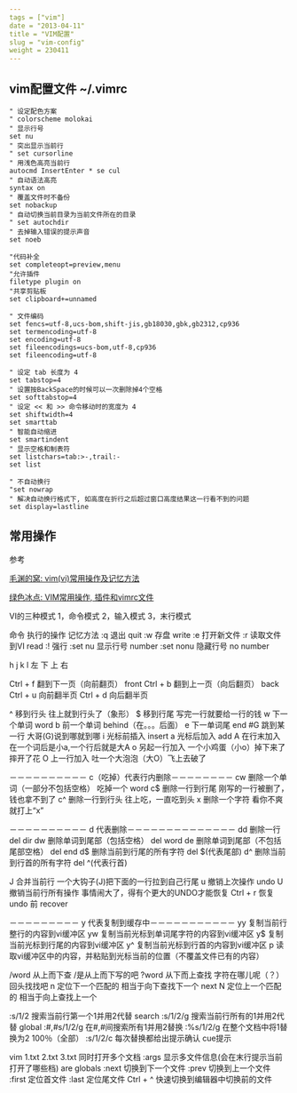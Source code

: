 ```yaml
---
tags = ["vim"]
date = "2013-04-11"
title = "VIM配置"
slug = "vim-config"
weight = 230411
---
```



vim配置文件 ~/.vimrc
----------------------
```vim
" 设定配色方案
" colorscheme molokai
" 显示行号
set nu
" 突出显示当前行
" set cursorline
" 用浅色高亮当前行
autocmd InsertEnter * se cul
" 自动语法高亮
syntax on
" 覆盖文件时不备份
set nobackup
" 自动切换当前目录为当前文件所在的目录
" set autochdir
" 去掉输入错误的提示声音
set noeb

"代码补全
set completeopt=preview,menu
"允许插件
filetype plugin on
"共享剪贴板
set clipboard+=unnamed

" 文件编码
set fencs=utf-8,ucs-bom,shift-jis,gb18030,gbk,gb2312,cp936
set termencoding=utf-8
set encoding=utf-8
set fileencodings=ucs-bom,utf-8,cp936
set fileencoding=utf-8

" 设定 tab 长度为 4
set tabstop=4
" 设置按BackSpace的时候可以一次删除掉4个空格
set softtabstop=4
" 设定 << 和 >> 命令移动时的宽度为 4
set shiftwidth=4
set smarttab
" 智能自动缩进
set smartindent
" 显示空格和制表符
set listchars=tab:>-,trail:-
set list

" 不自动换行
"set nowrap
" 解决自动换行格式下, 如高度在折行之后超过窗口高度结果这一行看不到的问题
set display=lastline

```
常用操作
-------------------
参考

[毛渊的窝: vim(vi)常用操作及记忆方法](http://arhat.blog.51cto.com/101503/114148])

[绿色冰点: VIM常用操作, 插件和vimrc文件](http://www.cnblogs.com/moodlxs/archive/2012/03/24/2415526.html)

VI的三种模式
1，命令模式   2，输入模式   3，末行模式


命令         执行的操作                 记忆方法
:q             退出                     quit
:w             存盘                     write
:e             打开新文件
:r             读取文件到VI             read
:!             强行
:set nu        显示行号                 number
:set nonu      隐藏行号                 no number


h     j     k     l
左    下    上    右

Ctrl + f       翻到下一页（向前翻页）     front
Ctrl + b       翻到上一页（向后翻页）     back
Ctrl + u       向前翻半页
Ctrl + d       向后翻半页


^              移到行头          往上就到行头了（象形）
$              移到行尾          写完一行就要给一行的钱
w              下一个单词        word
b              前一个单词        behind（在。。。后面）
e              下一单词尾        end
#G             跳到某一行        大哥(G)说到哪就到哪
i              光标前插入        insert
a              光标后加入        add
A              在行末加入        在一个词后是小a,一个行后就是大A
o              另起一行加入      一个小鸡蛋（小o）掉下来了摔开了花
O              上一行加入        吐一个大泡泡（大O）飞上去破了


－－－－－－－－－－ c（吃掉）代表行内删除－－－－－－－－
cw       删除一个单词（一部分不包括空格）  吃掉一个 word
c$       删除一行到行尾                    刚写的一行被删了，钱也拿不到了
c^       删除一行到行头                    往上吃，一直吃到头
x        删除一个字符                      看你不爽就打上“x”


－－－－－－－－－－ d 代表删除－－－－－－－－－－－－－－
dd       删除一行                           del dir
dw       删除单词到尾部（包括空格）         del word
de       删除单词到尾部（不包括尾部空格）   del end
d$       删除当前到行尾的所有字符           del $(代表尾部)
d^       删除当前到行首的所有字符           del ^(代表行首)


J       合并当前行                   一个大钩子(J)把下面的一行拉到自己行尾
u       撤销上次操作                 undo
U       撤销当前行所有操作           事情闹大了，得有个更大的UNDO才能恢复
Ctrl + r    恢复undo 前              recover


－－－－－－－－－ y 代表复制到缓存中－－－－－－－－－－－
yy           复制当前行整行的内容到vi缓冲区
yw           复制当前光标到单词尾字符的内容到vi缓冲区
y$           复制当前光标到行尾的内容到vi缓冲区
y^           复制当前光标到行首的内容到vi缓冲区
p            读取vi缓冲区中的内容，并粘贴到光标当前的位置（不覆盖文件已有的内容）


/word       从上而下查              /是从上而下写的吧
?word       从下而上查找            字符在哪儿呢（？）回头找找吧
n           定位下一个匹配的        相当于向下查找下一个 next
N           定位上一个匹配的        相当于向上查找上一个


:s/1/2          搜索当前行第一个1并用2代替      search
:s/1/2/g        搜索当前行所有的1并用2代替      global
:#,#s/1/2/g     在#,#间搜索所有1并用2替换
:%s/1/2/g       在整个文档中将1替换为2          100％（全部）
:s/1/2/c        每次替换都给出提示确认          cue提示


vim 1.txt 2.txt 3.txt  同时打开多个文档
:args             显示多文件信息(会在末行提示当前打开了哪些档)     are globals
:next             切换到下一个文件
:prev             切换到上一个文件
:first            定位首文件
:last             定位尾文件
Ctrl + ^          快速切换到编辑器中切换前的文件
